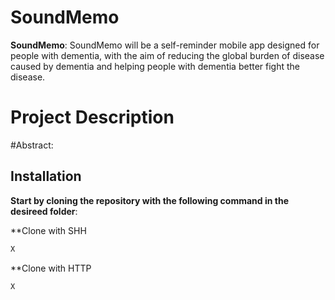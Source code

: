 SoundMemo
=========
**SoundMemo**: SoundMemo will be a self-reminder mobile app designed for people with dementia, with the aim of reducing the global burden of disease caused by dementia and helping people with dementia better fight the disease.

# Project Description


#Abstract:

## Installation
**Start by cloning the repository with the following command in the desireed folder**:

**Clone with SHH
```bash
X
```

**Clone with HTTP
```bash
X
```
